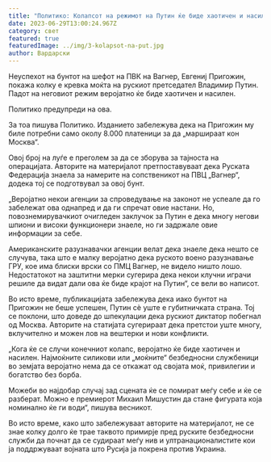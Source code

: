 ```yaml
---
title: "Политико: Колапсот на режимот на Путин ќе биде хаотичен и насилен"
date: 2023-06-29T13:00:24.967Z
category: свет
featured: true
featuredImage: ../img/3-kolapsot-na-put.jpg
author: Вардарски
---
```

Неуспехот на бунтот на шефот на ПВК на Вагнер, Евгениј Пригожин, покажа колку е кревка моќта на рускиот претседател Владимир Путин. Падот на неговиот режим веројатно ќе биде хаотичен и насилен.

Политико предупреди на ова.

За тоа пишува Политико. Изданието забележува дека на Пригожин му биле потребни само околу 8.000 платеници за да „маршираат кон Москва“.

Овој број на луѓе е преголем за да се зборува за тајноста на операцијата. Авторите на материјалот претпоставуваат дека Руската Федерација знаела за намерите на сопственикот на ПВЦ „Вагнер“, додека тој се подготвувал за овој бунт.

„Веројатно некои агенции за спроведување на законот не успеале да го забележат ова однапред и да ги спречат овие настани. Но, повознемирувачкиот очигледен заклучок за Путин е дека многу негови шпиони и високи функционери знаеле, но ги задржале овие информации за себе.

Американските разузнавачки агенции велат дека знаеле дека нешто се случува, така што е малку веројатно дека руското воено разузнавање ГРУ, кое има блиски врски со ПМЦ Вагнер, не видело ништо лошо. Недостатокот на заштитни мерки сугерира дека некои клучни играчи решиле да видат дали ова ќе биде крајот на Путин“, се вели во написот.

Во исто време, публикацијата забележува дека иако бунтот на Пригожин не беше успешен, Путин сè уште е губитничката страна. Тој се поклони, што доведе до шпекулации дека рускиот диктатор побегнал од Москва. Авторите на статијата сугерираат дека претстои уште многу, вклучително и можен лов на вештерки и нови конфликти.

„Кога ќе се случи конечниот колапс, веројатно ќе биде хаотичен и насилен. Најмоќните силикови или „моќните“ безбедносни службеници во земјата веројатно нема да се откажат од својата моќ, привилегии и богатство без борба.

Можеби во најдобар случај зад сцената ќе се помират меѓу себе и ќе се разберат. Можно е премиерот Михаил Мишустин да стане фигурата која номинално ќе ги води“, пишува весникот.

Во исто време, како што забележуваат авторите на материјалот, не се знае колку долго ќе трае таквото примирје пред руските безбедносни служби да почнат да се судираат меѓу нив и ултранационалистите кои ја поддржуваат војната што Русија ја покрена против Украина.